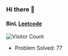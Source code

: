 ### Hi there 👋
#### BinL [Leetcode](https://leetcode.cn/u/binl233/)

![Visitor Count](https://profile-counter.glitch.me/BinL233/count.svg)

* Problem Solved: 77

